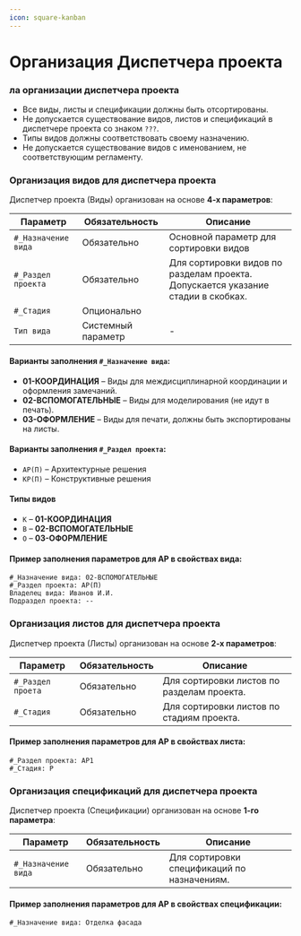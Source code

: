 ```yaml
---
icon: square-kanban
---
```


# Организация Диспетчера проекта

### ла организации диспетчера проекта

* Все виды, листы и спецификации должны быть отсортированы.
* Не допускается существование видов, листов и спецификаций в диспетчере проекта со знаком `???`.
* Типы видов должны соответствовать своему назначению.
* Не допускается существование видов с именованием, не соответствующим регламенту.

### Организация видов для диспетчера проекта

Диспетчер проекта (Виды) организован на основе **4-х параметров**:

| Параметр            | Обязательность     | Описание                                                                         |
| ------------------- | ------------------ | -------------------------------------------------------------------------------- |
| `#_Назначение вида` | Обязательно        | Основной параметр для сортировки видов                                           |
| `#_Раздел проекта`  | Обязательно        | Для сортировки видов по разделам проекта. Допускается указание стадии в скобках. |
| `#_Стадия`          | Опционально        |                                                                                  |
| `Тип вида`          | Системный параметр | -                                                                                |

#### Варианты заполнения `#_Назначение вида`:

* **01-КООРДИНАЦИЯ** – Виды для междисциплинарной координации и оформления замечаний.
* **02-ВСПОМОГАТЕЛЬНЫЕ** – Виды для моделирования (не идут в печать).
* **03-ОФОРМЛЕНИЕ** – Виды для печати, должны быть экспортированы на листы.

#### Варианты заполнения `#_Раздел проекта`:

* `АР(П)` – Архитектурные решения
* `КР(П)` – Конструктивные решения

#### Типы видов

* `К` – **01-КООРДИНАЦИЯ**
* `В` – **02-ВСПОМОГАТЕЛЬНЫЕ**
* `О` – **03-ОФОРМЛЕНИЕ**

#### Пример заполнения параметров для АР в свойствах вида:

```
#_Назначение вида: 02-ВСПОМОГАТЕЛЬНЫЕ
#_Раздел проекта: АР(П)
Владелец вида: Иванов И.И.
Подраздел проекта: --
```

### Организация листов для диспетчера проекта

Диспетчер проекта (Листы) организован на основе **2-х параметров**:

| Параметр          | Обязательность | Описание                                   |
| ----------------- | -------------- | ------------------------------------------ |
| `#_Раздел проета` | Обязательно    | Для сортировки листов по разделам проекта. |
| `#_Cтадия`        | Обязательно    | Для сортировки листов по стадиям проекта.  |

#### Пример заполнения параметров для АР в свойствах листа:

```
#_Раздел проекта: АР1
#_Стадия: Р
```

### Организация спецификаций для диспетчера проекта

Диспетчер проекта (Спецификации) организован на основе **1-го параметра**:

| Параметр            | Обязательность | Описание                                    |
| ------------------- | -------------- | ------------------------------------------- |
| `#_Назначение вида` | Обязательно    | Для сортировки спецификаций по назначениям. |

#### Пример заполнения параметров для АР в свойствах спецификации:

```
#_Назначение вида: Отделка фасада
```
